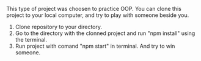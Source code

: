 This type of project was choosen to practice OOP.
You can clone this project to your local computer, and try to play with someone beside you.
  1) Clone repository to your directory.
  2) Go to the directory with the clonned project and run "npm install" using the terminal.
  3) Run project with comand "npm start" in terminal.
And try to win someone.
